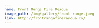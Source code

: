 ```yaml
---
name: Front Range Fire Rescue
image_path: /img/gallery/front-range.jpeg
link: http://frontrangefirerescue.co/
---
```

